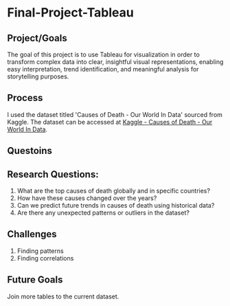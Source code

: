 # Final-Project-Tableau

## Project/Goals
The goal of this project is to use Tableau for visualization in order to transform complex data into clear, insightful visual representations, enabling easy interpretation, trend identification, and meaningful analysis for storytelling purposes.

## Process
I used the dataset titled 'Causes of Death - Our World In Data' sourced from Kaggle. The dataset can be accessed at [Kaggle - Causes of Death - Our World In Data](https://www.kaggle.com/datasets/ivanchvez/causes-of-death-our-world-in-data?resource=download).


## Questoins 
## Research Questions:

1. What are the top causes of death globally and in specific countries?
2. How have these causes changed over the years?
3. Can we predict future trends in causes of death using historical data?
4. Are there any unexpected patterns or outliers in the dataset? 



## Challenges 
1. Finding patterns
2. Finding correlations
   
## Future Goals
Join more tables to the current dataset. 
